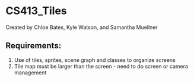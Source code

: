# CS413_Tiles

Created by Chloe Bates, Kyle Watson, and Samantha Muellner

## Requirements: 
  1. Use of tiles, sprites, scene graph and classes to organize screens
  2. Tile map must be larger than the screen - need to do screen or camera management
  

